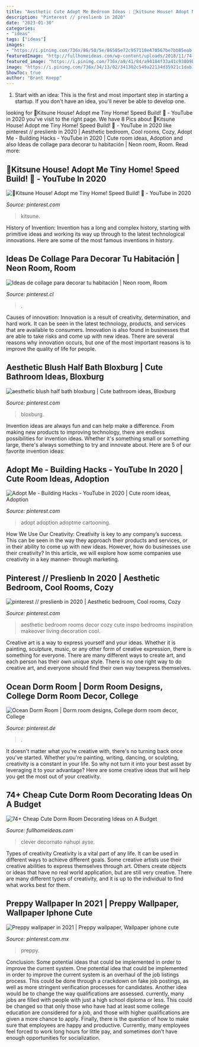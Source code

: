 ```yaml
---
title: "Aesthetic Cute Adopt Me Bedroom Ideas : 🦊kitsune House! Adopt Me Tiny Home! Speed Build! 🦊"
description: "Pinterest // preslienb in 2020"
date: "2023-01-30"
categories:
- "ideas"
tags: ["ideas"]
images:
- "https://i.pinimg.com/736x/86/50/5e/86505e72c957110e470567be7bb85eab.jpg"
featuredImage: "http://fullhomeideas.com/wp-content/uploads/2018/11/74-Cheap-Cute-Dorm-Room-Decorating-Ideas-on-A-Budget-54.jpg"
featured_image: "https://i.pinimg.com/736x/a9/41/84/a94184f33a41c93809b0191032ec881f.jpg"
image: "https://i.pinimg.com/736x/34/13/02/341302c549a22134d35921c1dab17fd8.jpg"
ShowToc: true
author: "Brant Koepp"
---
```



1. Start with an idea: This is the first and most important step in starting a startup. If you don't have an idea, you'll never be able to develop one. 

	

		
looking for 🦊Kitsune House! Adopt me Tiny Home! Speed Build! 🦊 - YouTube in 2020 you've visit to the right page. We have 8 Pics about 🦊Kitsune House! Adopt me Tiny Home! Speed Build! 🦊 - YouTube in 2020 like pinterest // preslienb in 2020 | Aesthetic bedroom, Cool rooms, Cozy, Adopt Me - Building Hacks - YouTube in 2020 | Cute room ideas, Adoption and also Ideas de collage para decorar tu habitación | Neon room, Room. Read more:
		
    
## 🦊Kitsune House! Adopt Me Tiny Home! Speed Build! 🦊 - YouTube In 2020

<img loading=lazy src="https://i.pinimg.com/736x/54/aa/cb/54aacb5b9d3de29d2249bd420da00fd7.jpg" onerror="this.onerror=null;this.src='https://tse1.mm.bing.net/th?id=OIP.jS98NNLNq4fHCI8RIWGicQHaEK&amp;pid=15.1';" alt="🦊Kitsune House! Adopt me Tiny Home! Speed Build! 🦊 - YouTube in 2020">

_Source: pinterest.com_

>kitsune. 

	

History of Invention:
Invention has a long and complex history, starting with primitive ideas and working its way up through to the latest technological innovations. Here are some of the most famous inventions in history.

    
## Ideas De Collage Para Decorar Tu Habitación | Neon Room, Room

<img loading=lazy src="https://i.pinimg.com/736x/7b/11/9d/7b119d5a973a21d03cb0de6845059469.jpg" onerror="this.onerror=null;this.src='https://tse2.mm.bing.net/th?id=OIP.sMW-clA3VuJLwLJMXc-4AAHaJ4&amp;pid=15.1';" alt="Ideas de collage para decorar tu habitación | Neon room, Room">

_Source: pinterest.cl_

>. 

	

Causes of innovation:
Innovation is a result of creativity, determination, and hard work. It can be seen in the latest technology, products, and services that are available to consumers. Innovation is also found in businesses that are able to take risks and come up with new ideas. There are several reasons why innovation occurs, but one of the most important reasons is to improve the quality of life for people.

    
## Aesthetic Blush Half Bath Bloxburg | Cute Bathroom Ideas, Bloxburg

<img loading=lazy src="https://i.pinimg.com/736x/38/d6/85/38d6859376cbb90f371ef68071036d0d.jpg" onerror="this.onerror=null;this.src='https://tse4.mm.bing.net/th?id=OIP.Yw4rpwOc7qso51lnxPqvXQHaD9&amp;pid=15.1';" alt="aesthetic blush half bath bloxburg | Cute bathroom ideas, Bloxburg">

_Source: pinterest.com_

>bloxburg. 

	

Invention ideas are always fun and can help make a difference. From making new products to improving technology, there are endless possibilities for invention ideas. Whether it's something small or something large, there's always something to try and innovate about. Here are 5 of our favorite invention ideas:

    
## Adopt Me - Building Hacks - YouTube In 2020 | Cute Room Ideas, Adoption

<img loading=lazy src="https://i.pinimg.com/736x/86/50/5e/86505e72c957110e470567be7bb85eab.jpg" onerror="this.onerror=null;this.src='https://tse4.mm.bing.net/th?id=OIP.f_3Wjlx11gUWzilD5M9cNQHaFj&amp;pid=15.1';" alt="Adopt Me - Building Hacks - YouTube in 2020 | Cute room ideas, Adoption">

_Source: pinterest.com_

>adopt adoption adoptme cartooning. 

	

How We Use Our Creativity:
Creativity is key to any company’s success. This can be seen in the way they approach their products and services, or in their ability to come up with new ideas. However, how do businesses use their creativity? In this article, we will explore how some companies use creativity in a key manner- through marketing.

    
## Pinterest // Preslienb In 2020 | Aesthetic Bedroom, Cool Rooms, Cozy

<img loading=lazy src="https://i.pinimg.com/736x/34/13/02/341302c549a22134d35921c1dab17fd8.jpg" onerror="this.onerror=null;this.src='https://tse3.mm.bing.net/th?id=OIP.mo03MpXEi7FZMi87pNKVqQHaF6&amp;pid=15.1';" alt="pinterest // preslienb in 2020 | Aesthetic bedroom, Cool rooms, Cozy">

_Source: pinterest.com_

>aesthetic bedroom rooms decor cozy cute inspo bedrooms inspiration makeover living decoration cool. 

	

Creative art is a way to express yourself and your ideas. Whether it is painting, sculpture, music, or any other form of creative expression, there is something for everyone. There are many different ways to create art, and each person has their own unique style. There is no one right way to do creative art, and everyone should find their own way toexpress themselves.

    
## Ocean Dorm Room | Dorm Room Designs, College Dorm Room Decor, College

<img loading=lazy src="https://i.pinimg.com/736x/a9/41/84/a94184f33a41c93809b0191032ec881f.jpg" onerror="this.onerror=null;this.src='https://tse3.mm.bing.net/th?id=OIP.8_0DihyLWFUl9-uYvh_f4AHaM1&amp;pid=15.1';" alt="Ocean Dorm Room | Dorm room designs, College dorm room decor, College">

_Source: pinterest.de_

>. 

	

It doesn't matter what you're creative with, there's no turning back once you've started. Whether you're painting, writing, dancing, or sculpting, creativity is a constant in your life. So why not turn it into your best asset by leveraging it to your advantage? Here are some creative ideas that will help you get the most out of your creativity.

    
## 74+ Cheap Cute Dorm Room Decorating Ideas On A Budget

<img loading=lazy src="http://fullhomeideas.com/wp-content/uploads/2018/11/74-Cheap-Cute-Dorm-Room-Decorating-Ideas-on-A-Budget-54.jpg" onerror="this.onerror=null;this.src='https://tse3.mm.bing.net/th?id=OIP.9v48UERH2tPD9ykwIUVr7AHaHa&amp;pid=15.1';" alt="74+ Cheap Cute Dorm Room Decorating Ideas on A Budget">

_Source: fullhomeideas.com_

>clever decornato nahupi ayse. 

	

Types of creativity
Creativity is a vital part of any life. It can be used in different ways to achieve different goals. Some creative artists use their creative abilities to express themselves through art. Others create objects or ideas that have no real world application, but are still very creative. There are many different types of creativity, and it is up to the individual to find what works best for them.

    
## Preppy Wallpaper In 2021 | Preppy Wallpaper, Wallpaper Iphone Cute

<img loading=lazy src="https://i.pinimg.com/736x/df/0e/a2/df0ea2e5dfeeba57f358201e35a3d49b.jpg" onerror="this.onerror=null;this.src='https://tse1.mm.bing.net/th?id=OIP.LaQ3tCyhZlE2rHmgQ_SJogHaNK&amp;pid=15.1';" alt="Preppy wallpaper in 2021 | Preppy wallpaper, Wallpaper iphone cute">

_Source: pinterest.com.mx_

>preppy. 

	

Conclusion: Some potential ideas that could be implemented in order to improve the current system.
One potential idea that could be implemented in order to improve the current system is an overhaul of the job listings process. This could be done through a crackdown on fake job postings, as well as more stringent verification processes for candidates. Another idea would be to change the way qualifications are assessed. currently, many jobs are filled with people with just a high school diploma or less. This could be changed so that only those who have had at least some college education are considered for a job, and those with higher qualifications are given a more chance to apply. Finally, there is the question of how to make sure that employees are happy and productive. Currently, many employees feel forced to work long hours for little pay, and sometimes don’t have enough opportunities for socialization.

